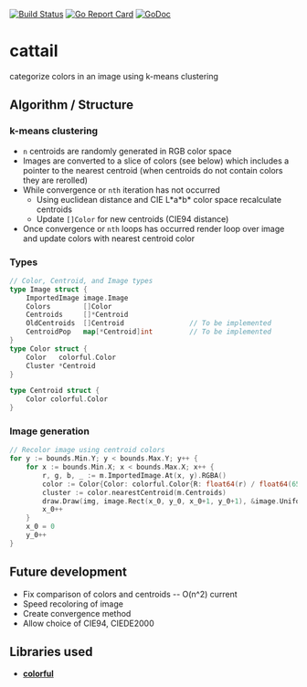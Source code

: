 [![Build Status](https://travis-ci.org/sdwalsh/cattail.svg?branch=master)](https://travis-ci.org/sdwalsh/cattail)
[![Go Report Card](https://goreportcard.com/badge/github.com/sdwalsh/cattail)](https://goreportcard.com/report/github.com/sdwalsh/cattail)
[![GoDoc](https://godoc.org/github.com/sdwalsh/cattail/kmeans?status.svg)](https://godoc.org/github.com/sdwalsh/cattail/kmeans)

cattail
=======
categorize colors in an image using k-means clustering

Algorithm / Structure
---------------------
### k-means clustering
- `n` centroids are randomly generated in RGB color space
- Images are converted to a slice of colors (see below) which includes a pointer to the nearest centroid (when centroids do not contain colors they are rerolled)
- While convergence or `nth` iteration has not occurred
    - Using euclidean distance and CIE L\*a\*b\* color space recalculate centroids
    - Update `[]Color` for new centroids (CIE94 distance)
- Once convergence or `nth` loops has occurred render loop over image and update colors with nearest centroid color

### Types
```go
// Color, Centroid, and Image types
type Image struct {
	ImportedImage image.Image
	Colors        []Color
	Centroids     []*Centroid
	OldCentroids  []Centroid                // To be implemented
	CentroidPop   map[*Centroid]int         // To be implemented
}
type Color struct {
	Color   colorful.Color
	Cluster *Centroid
}

type Centroid struct {
	Color colorful.Color
}
```

### Image generation
```go
// Recolor image using centroid colors
for y := bounds.Min.Y; y < bounds.Max.Y; y++ {
    for x := bounds.Min.X; x < bounds.Max.X; x++ {
        r, g, b, _ := m.ImportedImage.At(x, y).RGBA()
        color := Color{Color: colorful.Color{R: float64(r) / float64(65535), G: float64(g) / float64(65535), B: float64(b) / float64(65535)}, Cluster: nil}
        cluster := color.nearestCentroid(m.Centroids)
        draw.Draw(img, image.Rect(x_0, y_0, x_0+1, y_0+1), &image.Uniform{cluster.Color}, image.ZP, draw.Src)
        x_0++
    }
    x_0 = 0
    y_0++
}
```

Future development
------------------

- Fix comparison of colors and centroids -- O(n^2) current
- Speed recoloring of image
- Create convergence method
- Allow choice of CIE94, CIEDE2000


Libraries used
--------------
- [**colorful**](https://github.com/lucasb-eyer/go-colorful)
